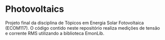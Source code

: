 # Photovoltaics

Projeto final da disciplina de Tópicos em Energia Solar Fotovoltaica (ECOM117).  O código contido neste repositório realiza medições de tensão e corrente RMS utilizando a biblioteca EmonLib. 
